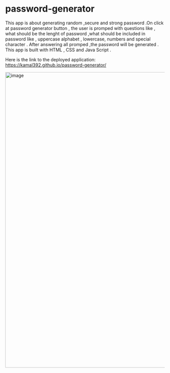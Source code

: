# password-generator
This app is about generating random ,secure and strong password .On click at  password generator button , 
the user is promped with questions like , what should be the lenght of password ,what should be included in password like , uppercase alphabet ,
lowercase, numbers and special character . After answering all promped ,the password will be generated .
This app is built with HTML , CSS and Java Script .

Here is the link to the deployed application: https://kamal392.github.io/password-generator/

<img width="933" alt="image" src="https://user-images.githubusercontent.com/64217018/200224263-aa0c162b-e2ef-4db4-b095-01d5afd22d90.png">

